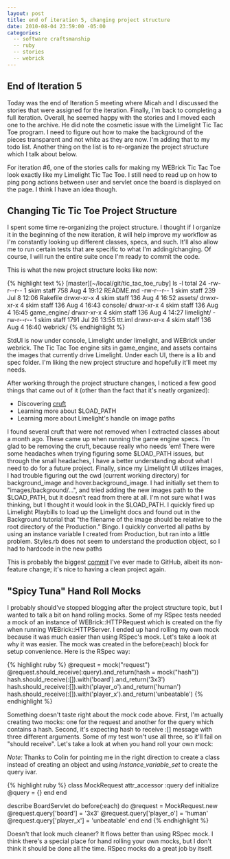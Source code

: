 ```yaml
---
layout: post
title: end of iteration 5, changing project structure
date: 2010-08-04 23:59:00 -05:00
categories:
  -- software craftsmanship
  -- ruby
  -- stories
  -- webrick  
---
```


## End of Iteration 5

Today was the end of Iteration 5 meeting where Micah and I discussed the stories that were assigned for the iteration.  Finally, I'm back to completing a full iteration.  Overall, he seemed happy with the stories and I moved each one to the archive.  He did note the cosmetic issue with the Limelight Tic Tac Toe program.  I need to figure out how to make the background of the pieces transparent and not white as they are now.  I'm adding that to my todo list.  Another thing on the list is to re-organize the project structure which I talk about below.

For iteration #6, one of the stories calls for making my WEBrick Tic Tac Toe look exactly like my Limelight Tic Tac Toe.  I still need to read up on how to ping pong actions between user and servlet once the board is displayed on the page.  I think I have an idea though.

## Changing Tic Tic Toe Project Structure

I spent some time re-organizing the project structure.  I thought if I organize it in the beginning of the new iteration, it will help improve my workflow as I'm constantly looking up different classes, specs, and such.  It'll also allow me to run certain tests that are specific to what I'm adding/changing.  Of course, I will run the entire suite once I'm ready to commit the code.

This is what the new project structure looks like now:

{% highlight text %}
[master][~/local/git/tic_tac_toe_ruby] ls -l 
total 24
-rw-r--r--  1 skim  staff   758 Aug  4 19:12 README.md
-rw-r--r--  1 skim  staff   239 Jul  8 12:06 Rakefile
drwxr-xr-x  4 skim  staff   136 Aug  4 16:52 assets/
drwxr-xr-x  4 skim  staff   136 Aug  4 16:43 console/
drwxr-xr-x  4 skim  staff   136 Aug  4 16:45 game_engine/
drwxr-xr-x  4 skim  staff   136 Aug  4 14:27 limelight/
-rw-r--r--  1 skim  staff  1791 Jul 26 13:55 ttt.iml
drwxr-xr-x  4 skim  staff   136 Aug  4 16:40 webrick/
{% endhighlight %}

StdUI is now under console, Limelight under limelight, and WEBrick under webrick.  The Tic Tac Toe engine sits in game_engine, and assets contains the images that currently drive Limelight.  Under each UI, there is a lib and spec folder.  I'm liking the new project structure and hopefully it'll meet my needs.

After working through the project structure changes, I noticed a few good things that came out of it (other than the fact that it's neatly organized):

* Discovering [cruft](http://en.wikipedia.org/wiki/Cruft)
* Learning more about $LOAD_PATH
* Learning more about Limelight's handle on image paths

I found several cruft that were not removed when I extracted classes about a month ago.  These came up when running the game engine specs.  I'm glad to be removing the cruft, because really who needs 'em!  There were some headaches when trying figuring some $LOAD_PATH issues, but through the small headaches, I have a better understanding about what I need to do for a future project.  Finally, since my Limelight UI utilizes images, I had trouble figuring out the cwd (current working directory) for background_image and hover.background_image.  I had initially set them to "images/background/...", and tried adding the new images path to the $LOAD_PATH, but it doesn't read from there at all.  I'm not sure what I was thinking, but I thought it would look in the $LOAD_PATH.  I quickly fired up Limelight Playbills to load up the Limelight docs and found out in the Background tutorial that "the filename of the image should be relative to the root directory of the Production."  Bingo.  I quickly converted all paths by using an instance variable I created from Production, but ran into a little problem.  Styles.rb does not seem to understand the production object, so I had to hardcode in the new paths 

This is probably the biggest [commit](http://github.com/sl4m/tic_tac_toe_ruby/commit/61bef205545b3d8940e9eaedde0d2d667b9f6371) I've ever made to GitHub, albeit its non-feature change; it's nice to having a clean project again.

## "Spicy Tuna" Hand Roll Mocks

I probably should've stopped blogging after the project structure topic, but I wanted to talk a bit on hand rolling mocks.  Some of my RSpec tests needed a mock of an instance of WEBrick::HTTPRequest which is created on the fly when running WEBrick::HTTPServer.  I ended up hand rolling my own mock because it was much easier than using RSpec's mock.  Let's take a look at why it was easier.  The mock was created in the before(:each) block for setup convenience.  Here is the RSpec way:

{% highlight ruby %}
@request = mock("request")
@request.should_receive(:query).and_return(hash = mock("hash"))
hash.should_receive(:[]).with('board').and_return('3x3')
hash.should_receive(:[]).with('player_o').and_return('human')
hash.should_receive(:[]).with('player_x').and_return('unbeatable')
{% endhighlight %}

Something doesn't taste right about the mock code above.  First, I'm actually creating two mocks: one for the request and another for the query which contains a hash.  Second, it's expecting hash to receive :[] message with three different arguments.  Some of my test won't use all three, so it'll fail on "should receive".  Let's take a look at when you hand roll your own mock:

*Note:* Thanks to Colin for pointing me in the right direction to create a class instead of creating an object and using *instance_variable_set* to create the query ivar.

{% highlight ruby %}
class MockRequest
  attr_accessor :query
  def initialize
    @query = {}
  end
end

describe BoardServlet do
  before(:each) do
    @request = MockRequest.new
    @request.query['board'] = '3x3'
    @request.query['player_o'] = 'human'
    @request.query['player_x'] = 'unbeatable'
  end
end
{% endhighlight %}

Doesn't that look much cleaner?  It flows better than using RSpec mock.  I think there's a special place for hand rolling your own mocks, but I don't think it should be done all the time.  RSpec mocks do a great job by itself.
